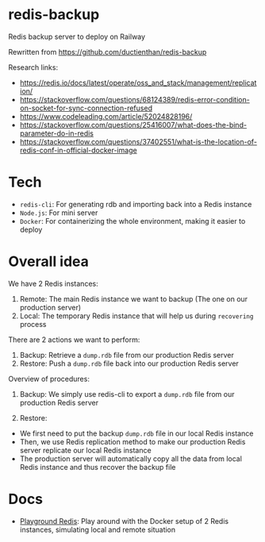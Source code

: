 # redis-backup

Redis backup server to deploy on Railway

Rewritten from https://github.com/ductienthan/redis-backup

Research links:

- https://redis.io/docs/latest/operate/oss_and_stack/management/replication/
- https://stackoverflow.com/questions/68124389/redis-error-condition-on-socket-for-sync-connection-refused
- https://www.codeleading.com/article/52024828196/
- https://stackoverflow.com/questions/25416007/what-does-the-bind-parameter-do-in-redis
- https://stackoverflow.com/questions/37402551/what-is-the-location-of-redis-conf-in-official-docker-image

# Tech

- `redis-cli`: For generating rdb and importing back into a Redis instance
- `Node.js`: For mini server
- `Docker`: For containerizing the whole environment, making it easier to deploy

# Overall idea

We have 2 Redis instances:

1. Remote: The main Redis instance we want to backup (The one on our production server)
2. Local: The temporary Redis instance that will help us during `recovering` process

There are 2 actions we want to perform:

1. Backup: Retrieve a `dump.rdb` file from our production Redis server
2. Restore: Push a `dump.rdb` file back into our production Redis server

Overview of procedures:

1. Backup: We simply use redis-cli to export a `dump.rdb` file from our production Redis server

2. Restore:

- We first need to put the backup `dump.rdb` file in our local Redis instance
- Then, we use Redis replication method to make our production Redis server replicate our local Redis instance
- The production server will automatically copy all the data from local Redis instance and thus recover the backup file

# Docs

- [Playground Redis](./docs/playground-redis.md): Play around with the Docker setup of 2 Redis instances, simulating local and remote situation
